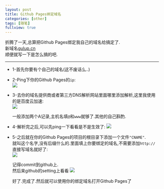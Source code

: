 ```yaml
---
layout: post
title: Github Pages绑定域名
categories: [other]
tags: [随笔]
fullview: true
---
```


折腾了一天,总算把Github Pages绑定我自己的域名给搞定了.      
新域名[gulup.cn](http://gulup.cn)       
顺便就写一下是怎么搞的吧.       

***
* 1-首先你要有个自己的域名(这不废话么..)
    
* 2-Ping下你的Github Pages的`ip`:     
    ![](http://gulup.github.io/public/img/20150130/1.jpg)  		

<!-- more -->

* 3-去你的域名提供商或者第三方DNS解析网站里面哪里添加解析,这里我使用的是百度云加速:       
    ![](http://gulup.github.io/public/img/20150130/2.png)		
    
    一般添加两个A记录,主机名填`@`和`www`就够了.其他的自己斟酌.

* 4-解析完之后,可以先ping一下看看是不是生效了:
    ![](http://gulup.github.io/public/img/20150130/3.jpg)		

* 5-之后就在你的Github Pages的项目的根目录下添加一个文件`"CNAME"`.    
    就叫这个名字,没有后缀什么的.里面填上你要绑定的域名,不需要添加`http://`      
    直接写域名就好了:		
    ![](http://gulup.github.io/public/img/20150130/4.png)  		

    记得commit到github上.   
    然后来github的setting上看看
    ![](http://gulup.github.io/public/img/20150130/5.png)  		
     
    好了.完成了.然后就可以使用你的绑定域名打开Github Pages了
    
    